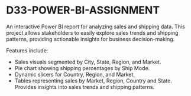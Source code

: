 # D33-POWER-BI-ASSIGNMENT
An interactive Power BI report for analyzing sales and shipping data. This project allows stakeholders to easily explore sales trends and shipping patterns, providing actionable insights for business decision-making.

Features include:
- Sales visuals segmented by City, State, Region, and Market.
- Pie chart showing shipping percentages by Ship Mode.
- Dynamic slicers for Country, Region, and Market.
- Tables representing sales by Market, Region, Country and State.
Provides insights into sales trends and shipping patterns.
